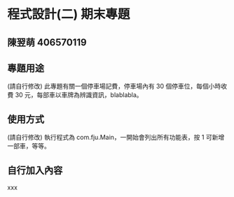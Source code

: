 # 程式設計(二) 期末專題
## 陳翌萌 406570119 

## 專題用途
(請自行修改) 此專題有關一個停車場記費，停車場內有 30 個停車位，每個小時收費 30 元，每部車以車牌為辨識資訊，blablabla。

## 使用方式
(請自行修改) 執行程式為 com.fju.Main，一開始會列出所有功能表，按 1 可新增一部車，等等。

## 自行加入內容
xxx
